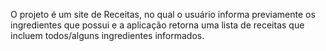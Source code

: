 
O projeto é um site de Receitas, no qual o usuário informa previamente os ingredientes que possui e a aplicação retorna uma lista de receitas que incluem todos/alguns ingredientes informados.
